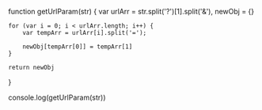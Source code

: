 
function getUrlParam(str) {
    var urlArr = str.split('?')[1].split('&'),
        newObj = {}

    for (var i = 0; i < urlArr.length; i++) {
        var tempArr = urlArr[i].split('=');

        newObj[tempArr[0]] = tempArr[1]
    }

    return newObj
}

console.log(getUrlParam(str))
